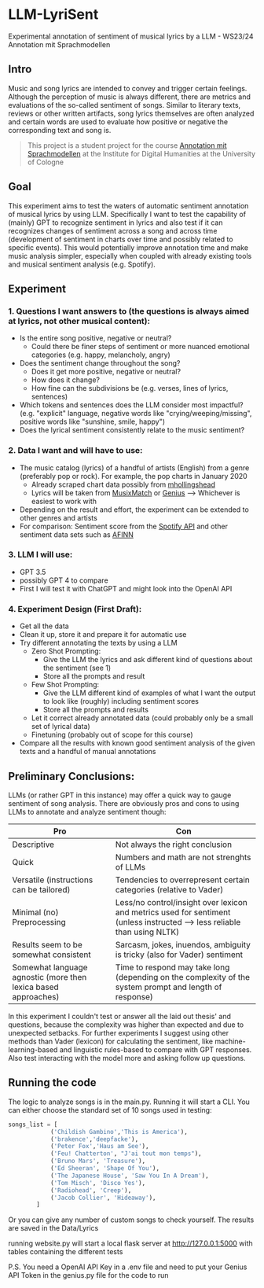 # LLM-LyriSent
Experimental annotation of sentiment of musical lyrics by a LLM - WS23/24 Annotation mit Sprachmodellen

## Intro
Music and song lyrics are intended to convey and trigger certain feelings. Although the perception of music is always different, there are metrics and evaluations of the so-called sentiment of songs. Similar to literary texts, reviews or other written artifacts, song lyrics themselves are often analyzed and certain words are used to evaluate how positive or negative the corresponding text and song is.


> This project is a student project for the course [Annotation mit Sprachmodellen](https://lehre.idh.uni-koeln.de/lehrveranstaltungen/wintersemester-2023-2024/sprachmodelle-1/) at the Institute for Digital Humanities at the University of Cologne

## Goal
This experiment aims to test the waters of automatic sentiment annotation of musical lyrics by using LLM. Specifically I want to test the capability of (mainly) GPT to recognize sentiment in lyrics and also test if it can recognizes changes of sentiment across a song and across time (development of sentiment in charts over time and possibly related to specific events). This would potentially improve annotation time and make music analysis simpler, especially when coupled with already existing tools and musical sentiment analysis (e.g. Spotify).

## Experiment
### 1. Questions I want answers to (the questions is always aimed at lyrics, not other musical content):
- Is the entire song positive, negative or neutral?
  - Could there be finer steps of sentiment or more nuanced emotional categories (e.g. happy, melancholy, angry)
- Does the sentiment change throughout the song?
  - Does it get more positive, negative or neutral?
  - How does it change?
  - How fine can the subdivisions be (e.g. verses, lines of lyrics, sentences)
- Which tokens and sentences does the LLM consider most impactful? (e.g. "explicit" language, negative words like "crying/weeping/missing", positive words like "sunshine, smile, happy")
- Does the lyrical sentiment consistently relate to the music sentiment?
### 2. Data I want and will have to use:
- The music catalog (lyrics) of a handful of artists (English) from a genre (preferably pop or rock). For example, the pop charts in January 2020
  - Already scraped chart data possibly from [mhollingshead](https://github.com/mhollingshead/billboard-hot-100)
  - Lyrics will be taken from [MusixMatch](https://developer.musixmatch.com/) or [Genius](https://docs.genius.com/) --> Whichever is easiest to work with
- Depending on the result and effort, the experiment can be extended to other genres and artists
- For comparison: Sentiment score from the [Spotify API](https://developer.spotify.com/documentation/web-api) and other sentiment data sets such as [AFINN](https://darenr.github.io/afinn/)
### 3. LLM I will use:
- GPT 3.5
- possibly GPT 4 to compare
- First I will test it with ChatGPT and might look into the OpenAI API
### 4. Experiment Design (First Draft):
- Get all the data
- Clean it up, store it and prepare it for automatic use
- Try different annotating the texts by using a LLM
  - Zero Shot Prompting:
    - Give the LLM the lyrics and ask different kind of questions about the sentiment (see 1)
    - Store all the prompts and result
  - Few Shot Prompting:
    - Give the LLM different kind of examples of what I want the output to look like (roughly) including sentiment scores
    - Store all the prompts and results
  - Let it correct already annotated data (could probably only be a small set of lyrical data)
  - Finetuning (probably out of scope for this course)
- Compare all the results with known good sentiment analysis of the given texts and a handful of manual annotations


## Preliminary Conclusions:
LLMs (or rather GPT in this instance) may offer a quick way to gauge sentiment of song analysis.
There are obviously pros and cons to using LLMs to annotate and analyze sentiment though:

| Pro                                                            | Con                                                                                                                       |
|----------------------------------------------------------------|---------------------------------------------------------------------------------------------------------------------------|
| Descriptive                                                    | Not always the right conclusion                                                                                           |
| Quick                                                          | Numbers and math are not strenghts of LLMs                                                                                |
| Versatile (instructions can be tailored)                       | Tendencies to overrepresent certain categories (relative to Vader)                                                        |
| Minimal (no) Preprocessing                                     | Less/no control/insight over lexicon and metrics used for sentiment (unless instructed --> less reliable than using NLTK) |
| Results seem to be somewhat consistent                         | Sarcasm, jokes, inuendos, ambiguity is tricky (also for Vader) sentiment                                                  |
| Somewhat language agnostic (more then lexica based approaches) | Time to respond may take long (depending on the complexity of the system prompt and length of response)                   |

In this experiment I couldn't test or answer all the laid out thesis' and questions, because the complexity was higher than expected and due to unexpected setbacks.
For further experiments I suggest using other methods than Vader (lexicon) for calculating the sentiment, like machine-learning-based and linguistic rules-based to compare with GPT responses.
Also test interacting with the model more and asking follow up questions.

## Running the code
The logic to analyze songs is in the main.py. Running it will start a CLI. You can either choose the standard set of 10 songs used in testing:
```python 
songs_list = [
            ('Childish Gambino','This is America'),
            ('brakence','deepfacke'),
            ('Peter Fox','Haus am See'),
            ('Feu! Chatterton', "J'ai tout mon temps"),
            ('Bruno Mars', 'Treasure'),
            ('Ed Sheeran', 'Shape Of You'),
            ('The Japanese House', 'Saw You In A Dream'),
            ('Tom Misch', 'Disco Yes'),
            ('Radiohead', 'Creep'),
            ('Jacob Collier', 'Hideaway'),
        ]
```

Or you can give any number of custom songs to check yourself.
The results are saved in the Data/Lyrics

running website.py will start a local flask server at http://127.0.0.1:5000 with tables containing the different tests

P.S. You need a OpenAI API Key in a .env file and need to put your Genius API Token in the genius.py file for the code to run